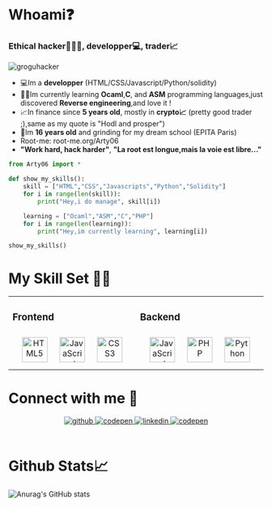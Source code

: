 
# Whoami❓
### Ethical hacker👨🏻‍💻, developper💻, trader📈
![groguhacker](https://user-images.githubusercontent.com/107058122/211169914-e5d125b6-e189-43fc-8ed4-6df9c33bc726.png)

- 💻Im a **developper** (HTML/CSS/Javascript/Python/solidity)
- 👨‍🎓Im currently learning **Ocaml**,**C**, and **ASM** programming languages,just discovered **Reverse engineering**,and love it !                                       
- 📈In finance since **5 years old**, mostly in **crypto📈** (pretty good trader ;),same as my quote is "Hodl and prosper")
- 🚀Im **16 years old** and grinding for my dream school (EPITA Paris)
- Root-me: root-me.org/Arty06
- **"Work hard, hack harder"**, **"La root est longue,mais la voie est libre..."**


```python
from Arty06 import *

def show_my_skills():
    skill = ["HTML","CSS","Javascripts","Python","Solidity"]
    for i in range(len(skill)):
        print("Hey,i do manage", skill[i])

    learning = ["Ocaml","ASM","C","PHP"]
    for i in range(len(learning)):
        print("Hey,im currently learning", learning[i])

show_my_skills()


```


# My Skill Set 👨‍💻 
<table><tr><td valign="top" width="33%">



### Frontend  
<div align="center">  
<a href="https://en.wikipedia.org/wiki/HTML5" target="_blank"><img style="margin: 10px" src="https://profilinator.rishav.dev/skills-assets/html5-original-wordmark.svg" alt="HTML5" height="50" /></a>  
<a href="https://www.javascript.com/" target="_blank"><img style="margin: 10px" src="https://profilinator.rishav.dev/skills-assets/javascript-original.svg" alt="JavaScript" height="50" /></a>  
<a href="https://www.w3schools.com/css/" target="_blank"><img style="margin: 10px" src="https://profilinator.rishav.dev/skills-assets/css3-original-wordmark.svg" alt="CSS3" height="50" /></a>  
</div>

</td><td valign="top" width="33%">



### Backend  
<div align="center">  
<a href="https://www.javascript.com/" target="_blank"><img style="margin: 10px" src="https://profilinator.rishav.dev/skills-assets/javascript-original.svg" alt="JavaScript" height="50" /></a>  
<a href="https://www.php.net/" target="_blank"><img style="margin: 10px" src="https://profilinator.rishav.dev/skills-assets/php-original.svg" alt="PHP" height="50" /></a>  
<a href="https://www.python.org/" target="_blank"><img style="margin: 10px" src="https://profilinator.rishav.dev/skills-assets/python-original.svg" alt="Python" height="50" /></a>  
</div>
</table>

 # Connect with me 📱
<div align="center">
<a href="https://github.com/ArtyETH06" target="_blank">
<img src=https://img.shields.io/badge/github-%2324292e.svg?&style=for-the-badge&logo=github&logoColor=white alt=github style="margin-bottom: 5px;" />
</a>
<a href="https://codepen.com/ArtyETH06" target="_blank">
<img src=https://img.shields.io/badge/codepen-%23131417.svg?&style=for-the-badge&logo=codepen&logoColor=white alt=codepen style="margin-bottom: 5px;" />
</a>  
<a href="https://www.linkedin.com/in/arthur-raillon-b95b21256/" target="_blank">
<img src=https://img.shields.io/badge/linkedin-%23131417.svg?&style=for-the-badge&logo=codepen&logoColor=white alt=linkedin style="margin-bottom: 5px;" />
</a>  
<a href="https://artyeth06.github.io/" target="_blank">
<img src=https://img.shields.io/badge/Cybersecurity%20Blog-%20-%20?&style=for-the-badge&logo=codepen&logoColor=white alt=codepen style="margin-bottom: 5px;" />
</a>  
</div>  
  

<br/>  
  
# Github Stats📈
![Anurag's GitHub stats](https://github-readme-stats.vercel.app/api?username=ArtyETH06&show_icons=true&theme=tokyonight)


